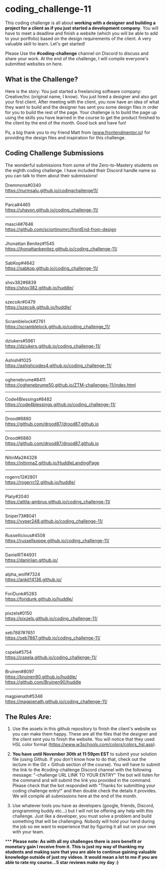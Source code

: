 # coding_challenge-11

This coding challenge is all about **working with a designer and building a project for a client as if you just started a development company**. You will have to meet a deadline and finish a website (which you will be able to add to your portfolio) based on the design requirements of the client. A very valuable skill to learn. Let's get started!

Please Use the **#coding-challenge** channel on Discord to discuss and share your work. At the end of the challenge, I will compile everyone's submitted websites on here.

## What is the Challenge?
Here is the story: You just started a freelancing software company: Creative/Inc (original name, I know). You just hired a designer and also got your first client. After meeting with the client, you now have an idea of what they want to build and the designer has sent you some design files in order for you to build the rest of the page. Your challenge is to build the page up using the skills you have learned in the course to get the product finished to the client by the end of the month. Good luck and have fun!  

Ps, a big thank you to my friend Matt from (www.frontendmentor.io) for providing the design files and inspiration for this challenge. 

## Coding Challenge Submissions
The wonderful submissions from some of the Zero-to-Mastery students on the eighth coding challenge. I have included their Discord handle name so you can talk to them about their submissions!

Dremmons#0340  
https://nurmsalu.github.io/codingchallenge11/  
  
----  
Parca#4465  
https://uhayon.github.io/coding_challenge-11/  
  
----  
masci4#7646  
https://github.com/sciortinomrc/frontEnd-from-design  
  
----  
Jhonattan Benitez#1545  
https://jhonattanbenitez.github.io/coding_challenge-11/  
  
----  
SabKop#4642  
https://sabkop.github.io/coding_challenge-11/  
  
----  
shsv382#6839  
https://shsv382.github.io/huddle/  
  
----  
szecsikr#0479  
https://szecsik.github.io/huddle/  
  
----  
Scramblelock#2761  
https://scramblelock.github.io/coding_challenge_11/  
  
----  
dziukers#5961  
https://dziukers.github.io/coding_challenge-11/  
  
----  
Ashish#1025  
https://ashishcodes4.github.io/coding_challenge-11/  
  
----  
oghenebrume#8411  
https://oghenebrume50.github.io/ZTM-challenges-11/index.html  
  
----  
Code4Blessings#8482  
https://code4blessings.github.io/coding_challenge-11/  
  
----  
Drood#6880  
https://github.com/drood87/drood87.github.io  
  
----  
Drood#6880  
https://github.com/drood87/drood87.github.io  
  
----  
NitinMa2#4328  
https://nitinma2.github.io/HuddleLandingPage  
  
----  
rogerrc12#2801  
https://rogerrc12.github.io/huddle/  
  
----  
Platy#2040  
https://attila-ambrus.github.io/coding_challenge-11/  
  
----  
Sniper73#8041  
https://vyper248.github.io/coding_challenge-11/  
  
----  
Russellicious#4508  
https://russellsoppe.github.io/coding_challenge-11/  
  
----  
DanielRT#4931  
https://daniriian.github.io/  
  
----  
alpha_wolf#7324  
https://ankit14136.github.io/  
  
----  
ForiDunk#5283  
https://foridunk.github.io/huddle/  
  
----  
pixzels#0150  
https://pixzels.github.io/coding_challenge-11/  
  
----  
seb7887#7651  
https://seb7887.github.io/coding_challenge-11/  
  
----  
cspela#5754  
https://cspela.github.io/coding_challenge-11/  
  
----  
Bruinen#8097  
https://bruinen90.github.io/huddle/  
https://github.com/Bruinen90/huddle  
  
----  
magpienath#5346  
https://magpienath.github.io/coding_challenge-11/  
  

## The Rules Are:

1. Use the assets in this github repository to finish the client's website so you can make them happy. These are all the files that the designer and the client sent you to finish the website. You will notice that they used HSL color format (https://www.w3schools.com/colors/colors_hsl.asp). 

2. **You have until November 30th at 11:59pm EST** to submit your solution file (using Github. If you don't know how to do that, check out the lecture in the Git + Github section of the course). You will have to submit the link to the #coding-challenge Discord channel with the following message: "-challenge URL LINK TO YOUR ENTRY"
The bot will listen for the command and will submit the link you provided in the command. Please check that the bot responded with "Thanks for submitting your coding challenge entry!" and then double check the details it provides. We will compile all submissions here at the end of the month.

3. Use whatever tools you have as developers (google, friends, Discord, programming buddy etc...) but I will not be offering any help with this challenge. Just like a developer, you must solve a problem and build something that will be challenging. Nobody will hold your hand during the job so we want to experience that by figuring it all out on your own with your team. 

*** **Please note: As with all my challenges there is zero benefit or monetary gain I receive from it. This is just my way of thanking my students and making sure that you are able to continue gaining valuable knowledge outside of just my videos. It would mean a lot to me if you are able to rate my course...5 star reviews make my day :)**

